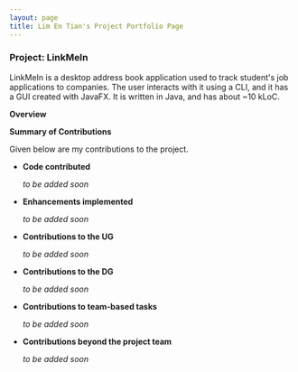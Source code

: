 ```yaml
---
layout: page
title: Lim En Tian's Project Portfolio Page
---
```


### Project: LinkMeIn

LinkMeIn is a desktop address book application used to track student's job applications to companies.
The user interacts with it using a CLI, and it has a GUI created with JavaFX. It is written in Java, and has about
~10 kLoC.



**Overview**

**Summary of Contributions**

Given below are my contributions to the project.


* **Code contributed**

  _to be added soon_

* **Enhancements implemented**

  _to be added soon_

* **Contributions to the UG**

  _to be added soon_

* **Contributions to the DG**

  _to be added soon_

* **Contributions to team-based tasks**

  _to be added soon_

* **Contributions beyond the project team**

  _to be added soon_
